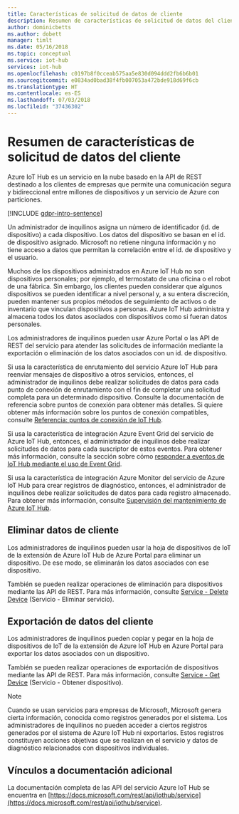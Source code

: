 ```yaml
---
title: Características de solicitud de datos de cliente
description: Resumen de características de solicitud de datos del cliente
author: dominicbetts
ms.author: dobett
manager: timlt
ms.date: 05/16/2018
ms.topic: conceptual
ms.service: iot-hub
services: iot-hub
ms.openlocfilehash: c0197b8f0cceab575aa5e830d094ddd2fb6b6b01
ms.sourcegitcommit: e0834ad0bad38f4fb007053a472bde918d69f6cb
ms.translationtype: HT
ms.contentlocale: es-ES
ms.lasthandoff: 07/03/2018
ms.locfileid: "37436302"
---
```

# <a name="summary-of-customer-data-request-features"></a>Resumen de características de solicitud de datos del cliente

Azure IoT Hub es un servicio en la nube basado en la API de REST destinado a los clientes de empresas que permite una comunicación segura y bidireccional entre millones de dispositivos y un servicio de Azure con particiones.

[!INCLUDE [gdpr-intro-sentence](../../includes/gdpr-intro-sentence.md)]

Un administrador de inquilinos asigna un número de identificador (id. de dispositivo) a cada dispositivo. Los datos del dispositivo se basan en el id. de dispositivo asignado. Microsoft no retiene ninguna información y no tiene acceso a datos que permitan la correlación entre el id. de dispositivo y el usuario.

Muchos de los dispositivos administrados en Azure IoT Hub no son dispositivos personales; por ejemplo, el termostato de una oficina o el robot de una fábrica. Sin embargo, los clientes pueden considerar que algunos dispositivos se pueden identificar a nivel personal y, a su entera discreción, pueden mantener sus propios métodos de seguimiento de activos o de inventario que vinculan dispositivos a personas. Azure IoT Hub administra y almacena todos los datos asociados con dispositivos como si fueran datos personales.

Los administradores de inquilinos pueden usar Azure Portal o las API de REST del servicio para atender las solicitudes de información mediante la exportación o eliminación de los datos asociados con un id. de dispositivo.

Si usa la característica de enrutamiento del servicio Azure IoT Hub para reenviar mensajes de dispositivo a otros servicios, entonces, el administrador de inquilinos debe realizar solicitudes de datos para cada punto de conexión de enrutamiento con el fin de completar una solicitud completa para un determinado dispositivo. Consulte la documentación de referencia sobre puntos de conexión para obtener más detalles. Si quiere obtener más información sobre los puntos de conexión compatibles, consulte [Referencia: puntos de conexión de IoT Hub](iot-hub-devguide-endpoints.md).

Si usa la característica de integración Azure Event Grid del servicio de Azure IoT Hub, entonces, el administrador de inquilinos debe realizar solicitudes de datos para cada suscriptor de estos eventos. Para obtener más información, consulte la sección sobre cómo [responder a eventos de IoT Hub mediante el uso de Event Grid](iot-hub-event-grid.md).

Si usa la característica de integración Azure Monitor del servicio de Azure IoT Hub para crear registros de diagnóstico, entonces, el administrador de inquilinos debe realizar solicitudes de datos para cada registro almacenado. Para obtener más información, consulte [Supervisión del mantenimiento de Azure IoT Hub](iot-hub-monitor-resource-health.md).

## <a name="deleting-customer-data"></a>Eliminar datos de cliente

Los administradores de inquilinos pueden usar la hoja de dispositivos de IoT de la extensión de Azure IoT Hub de Azure Portal para eliminar un dispositivo. De ese modo, se eliminarán los datos asociados con ese dispositivo.

También se pueden realizar operaciones de eliminación para dispositivos mediante las API de REST. Para más información, consulte [Service - Delete Device](https://docs.microsoft.com/rest/api/iothub/service/deletedevice) (Servicio - Eliminar servicio).

## <a name="exporting-customer-data"></a>Exportación de datos del cliente

Los administradores de inquilinos pueden copiar y pegar en la hoja de dispositivos de IoT de la extensión de Azure IoT Hub en Azure Portal para exportar los datos asociados con un dispositivo.

También se pueden realizar operaciones de exportación de dispositivos mediante las API de REST. Para más información, consulte [Service - Get Device](https://docs.microsoft.com/rest/api/iothub/service/getdevice) (Servicio - Obtener dispositivo).

> [!NOTE]
> Cuando se usan servicios para empresas de Microsoft, Microsoft genera cierta información, conocida como registros generados por el sistema. Los administradores de inquilinos no pueden acceder a ciertos registros generados por el sistema de Azure IoT Hub ni exportarlos. Estos registros constituyen acciones objetivas que se realizan en el servicio y datos de diagnóstico relacionados con dispositivos individuales.

## <a name="links-to-additional-documentation"></a>Vínculos a documentación adicional

La documentación completa de las API del servicio Azure IoT Hub se encuentra en [https://docs.microsoft.com/rest/api/iothub/service](https://docs.microsoft.com/rest/api/iothub/service).